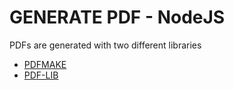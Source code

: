 # GENERATE PDF - NodeJS

PDFs are generated with two different libraries

- [PDFMAKE](http://pdfmake.org/index.html#/)
- [PDF-LIB](https://pdf-lib.js.org/)
